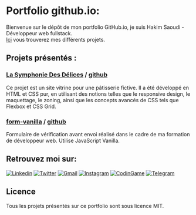 # Portfolio github.io:
Bienvenue sur le dépôt de mon portfolio GitHub.io, je suis Hakim Saoudi - Développeur web fullstack.<br>
[Ici](https://github.com/saoudi-h?tab=repositories) vous trouverez mes différents projets. 

## Projets présentés :

### [La Symphonie Des Délices](https://saoudi-h.github.io/LaSymphonieDesDelices/) / [github](https://github.com/saoudi-h/LaSymphonieDesDelices)
Ce projet est un site vitrine pour une pâtisserie fictive. Il a été développé en HTML et CSS pur, en utilisant des notions telles que le responsive design, le maquettage, le zoning, ainsi que les concepts avancés de CSS tels que Flexbox et CSS Grid.

### [form-vanilla](https://saoudi-h.github.io/form-vanilla/) / [github](https://github.com/saoudi-h/form-vanilla)
Formulaire de vérification avant envoi réalisé dans le cadre de ma formation de développeur web. Utilise JavaScript Vanilla.


## Retrouvez moi sur:

[![Linkedin](https://img.shields.io/badge/-Linkedin-informational?style=for-the-badge&logo=linkedin&logoColor=white&color=0072b1 'Linkedin')](https://www.linkedin.com/in/hakim-saoudi/) [![Twitter](https://img.shields.io/badge/-Twitter-informational?style=for-the-badge&logo=twitter&logoColor=white&color=00acee 'Twitter')](https://twitter.com/hakim__saoudi) [![Gmail](https://img.shields.io/badge/Gmail-DD4032?style=for-the-badge&logo=gmail&logoColor=white)](mailto:saoudihakim@gmail.com) [![Instagram](https://img.shields.io/badge/-Instagram-informational?style=for-the-badge&logo=instagram&logoColor=white&color=e43664 'Instagram')](https://www.instagram.com/saisho_no_ippo/) [![CodinGame](https://img.shields.io/static/v1?style=for-the-badge&message=CodinGame&color=222222&logo=CodinGame&logoColor=F2BB13&label=)](https://www.codingame.com/profile/c9fca29e7084e7734dbd1ad13345dabc0953915) [![Telegram](https://img.shields.io/badge/-Telegram-informational?style=for-the-badge&logo=telegram&logoColor=white&color=0088cc 'Telegram')](https://t.me/hakimsaoudi)


## Licence

Tous les projets présentés sur ce portfolio sont sous licence MIT.
